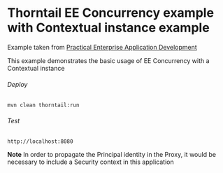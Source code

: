 Thorntail EE Concurrency example with Contextual instance example 
=====================================

Example taken from [Practical Enterprise Application Development](http://www.itbuzzpress.com/ebooks/java-ee-7-development-on-wildfly.html)

This example demonstrates the basic usage of EE Concurrency with a Contextual instance 

###### Deploy
```shell
mvn clean thorntail:run
```
###### Test
```shell
http://localhost:8080 
```
**Note** In order to propagate the Principal identity in the Proxy, it would be necessary to include a Security context in this application

 
 
